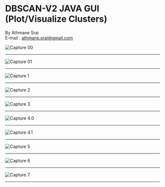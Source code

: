 # DBSCAN-V2 JAVA GUI (Plot/Visualize Clusters)
By Athmane Srai </br>
E-mail : athmane.srai@gmail.com

![Capture 00](https://github.com/AthmaneSrai/DBSCAN-V2-JAVA-GUI-Plot-Visualize-Clusters-/blob/master/Screenshots/Capture%2000.PNG)
		 
---------------------------------------
![Capture 01](https://github.com/AthmaneSrai/DBSCAN-V2-JAVA-GUI-Plot-Visualize-Clusters-/blob/master/Screenshots/Capture%2001.PNG)
		 
---------------------------------------
![Capture 1](https://github.com/AthmaneSrai/DBSCAN-V2-JAVA-GUI-Plot-Visualize-Clusters-/blob/master/Screenshots/Capture%201.PNG)
		 
---------------------------------------
![Capture 2](https://github.com/AthmaneSrai/DBSCAN-V2-JAVA-GUI-Plot-Visualize-Clusters-/blob/master/Screenshots/Capture%202.PNG)
		 
---------------------------------------
![Capture 3](https://github.com/AthmaneSrai/DBSCAN-V2-JAVA-GUI-Plot-Visualize-Clusters-/blob/master/Screenshots/Capture%203.PNG)
		 
---------------------------------------
![Capture 4.0](https://github.com/AthmaneSrai/DBSCAN-V2-JAVA-GUI-Plot-Visualize-Clusters-/blob/master/Screenshots/Capture%204.0.PNG)
		 
---------------------------------------
![Capture 4.1](https://github.com/AthmaneSrai/DBSCAN-V2-JAVA-GUI-Plot-Visualize-Clusters-/blob/master/Screenshots/Capture%204.1.PNG)
		 
---------------------------------------
![Capture 5](https://github.com/AthmaneSrai/DBSCAN-V2-JAVA-GUI-Plot-Visualize-Clusters-/blob/master/Screenshots/Capture%205.PNG)
		 
---------------------------------------
![Capture 6](https://github.com/AthmaneSrai/DBSCAN-V2-JAVA-GUI-Plot-Visualize-Clusters-/blob/master/Screenshots/Capture%206.PNG)
		 
---------------------------------------
![Capture 7](https://github.com/AthmaneSrai/DBSCAN-V2-JAVA-GUI-Plot-Visualize-Clusters-/blob/master/Screenshots/Capture%207.PNG)
		 
---------------------------------------



